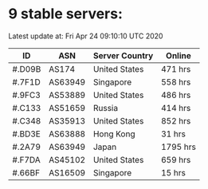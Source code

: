 # 9 stable servers:

Latest update at: Fri Apr 24 09:10:10 UTC 2020

| ID | ASN | Server Country | Online |
| -- | --- | -------------- | ------ |
| #.D09B | AS174 | United States | 471 hrs |
| #.7F1D | AS63949 | Singapore | 558 hrs |
| #.9FC3 | AS53889 | United States | 486 hrs |
| #.C133 | AS51659 | Russia | 414 hrs |
| #.C348 | AS35913 | United States | 852 hrs |
| #.BD3E | AS63888 | Hong Kong | 31 hrs |
| #.2A79 | AS63949 | Japan | 1795 hrs |
| #.F7DA | AS45102 | United States | 659 hrs |
| #.66BF | AS16509 | Singapore | 15 hrs |

